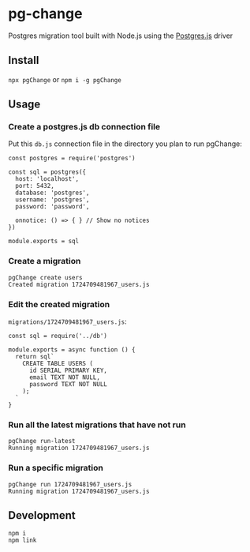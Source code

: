 # pg-change

Postgres migration tool built with Node.js using the [Postgres.js](https://github.com/porsager/postgres) driver

## Install

`npx pgChange` or `npm i -g pgChange`

## Usage

### Create a postgres.js db connection file
Put this `db.js` connection file in the directory you plan to run pgChange:
```
const postgres = require('postgres')

const sql = postgres({
  host: 'localhost',
  port: 5432,
  database: 'postgres',
  username: 'postgres',
  password: 'password',

  onnotice: () => { } // Show no notices
})

module.exports = sql
```

### Create a migration
```
pgChange create users
Created migration 1724709481967_users.js
```

### Edit the created migration
`migrations/1724709481967_users.js`:
```
const sql = require('../db')

module.exports = async function () {
  return sql`
    CREATE TABLE USERS (
      id SERIAL PRIMARY KEY,
      email TEXT NOT NULL,
      password TEXT NOT NULL
    );
  `
}
```

### Run all the latest migrations that have not run
```
pgChange run-latest
Running migration 1724709481967_users.js
```

### Run a specific migration
```
pgChange run 1724709481967_users.js
Running migration 1724709481967_users.js
```

## Development

```
npm i
npm link
```
